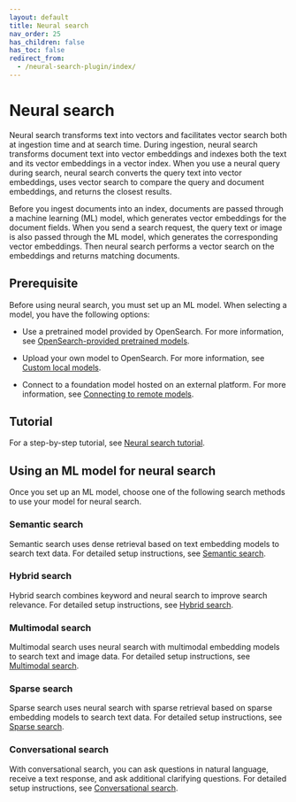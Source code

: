 ```yaml
---
layout: default
title: Neural search
nav_order: 25
has_children: false
has_toc: false
redirect_from: 
  - /neural-search-plugin/index/
---
```


# Neural search

Neural search transforms text into vectors and facilitates vector search both at ingestion time and at search time. During ingestion, neural search transforms document text into vector embeddings and indexes both the text and its vector embeddings in a vector index. When you use a neural query during search, neural search converts the query text into vector embeddings, uses vector search to compare the query and document embeddings, and returns the closest results.

Before you ingest documents into an index, documents are passed through a machine learning (ML) model, which generates vector embeddings for the document fields. When you send a search request, the query text or image is also passed through the ML model, which generates the corresponding vector embeddings. Then neural search performs a vector search on the embeddings and returns matching documents.

## Prerequisite

Before using neural search, you must set up an ML model. When selecting a model, you have the following options:

- Use a pretrained model provided by OpenSearch. For more information, see [OpenSearch-provided pretrained models]({{site.url}}{{site.baseurl}}/ml-commons-plugin/pretrained-models/).

- Upload your own model to OpenSearch. For more information, see [Custom local models]({{site.url}}{{site.baseurl}}/ml-commons-plugin/custom-local-models/).

- Connect to a foundation model hosted on an external platform. For more information, see [Connecting to remote models]({{site.url}}{{site.baseurl}}/ml-commons-plugin/remote-models/index/).


## Tutorial

For a step-by-step tutorial, see [Neural search tutorial]({{site.url}}{{site.baseurl}}/search-plugins/neural-search-tutorial/).

## Using an ML model for neural search

Once you set up an ML model, choose one of the following search methods to use your model for neural search.

### Semantic search

Semantic search uses dense retrieval based on text embedding models to search text data. For detailed setup instructions, see [Semantic search]({{site.url}}{{site.baseurl}}/search-plugins/semantic-search/). 

### Hybrid search

Hybrid search combines keyword and neural search to improve search relevance. For detailed setup instructions, see [Hybrid search]({{site.url}}{{site.baseurl}}/search-plugins/search-methods/hybrid-search/).

### Multimodal search

Multimodal search uses neural search with multimodal embedding models to search text and image data. For detailed setup instructions, see [Multimodal search]({{site.url}}{{site.baseurl}}/search-plugins/search-methods/multimodal-search/).

### Sparse search

Sparse search uses neural search with sparse retrieval based on sparse embedding models to search text data. For detailed setup instructions, see [Sparse search]({{site.url}}{{site.baseurl}}/search-plugins/neural-sparse-search/).

### Conversational search

With conversational search, you can ask questions in natural language, receive a text response, and ask additional clarifying questions. For detailed setup instructions, see [Conversational search]({{site.url}}{{site.baseurl}}/search-plugins/search-methods/conversational-search/).
